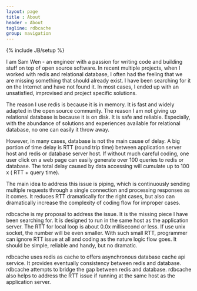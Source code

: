 ```yaml
---
layout: page
title : About
header : About
tagline: rdbcache
group: navigation
---
```

{% include JB/setup %}

I am Sam Wen - an engineer with a passion for writing code and building stuff on top of open source software. In recent multiple projects, when I worked with redis and relational database, I often had the feeling that we are missing something that should already exist. I have been searching for it on the Internet and have not found it. In most cases, I ended up with an unsatisfied, improvised and project specific solutions.

The reason I use redis is because it is in memory. It is fast and widely adapted in the open source community. The reason I am not giving up relational database is because it is on disk. It is safe and reliable. Especially, with the abundance of solutions and experiences available for relational database, no one can easily it throw away.

However, in many cases, database is not the main cause of delay. A big portion of time delay is RTT (round trip time) between application server host and redis or database server host. If without much careful coding, one user click on a web page can easily generate over 100 queries to redis or database. The total delay caused by data accessing will cumulate up to 100 x ( RTT + query time). 

The main idea to address this issue is piping, which is continuously sending multiple requests through a single connection and processing responses as it comes.  It reduces RTT dramatically for the right cases, but also can dramatically increase the complexity of coding flow for improper cases.

rdbcache is my proposal to address the issue. It is the missing piece I have been searching for. It is designed to run in the same host as the application server. The RTT for local loop is about 0.0x millisecond or less. If use unix socket, the number will be even smaller. With such small RTT, programmer can ignore RTT issue at all and coding as the nature logic flow goes. It should be simple, reliable and handy, but no dramatic.

rdbcache uses redis as cache to offers asynchronous database cache api service. It provides eventually consistency between redis and database. rdbcache attempts to bridge the gap between redis and database. rdbcache also helps to address the RTT issue if running at the same host as the application server.
